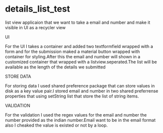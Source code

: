 # details_list_test

 list view applicaion that we want to take a email and number and make it visible in UI as a recycler view 
 
UI

For the UI I takes a container and added two textformfield wrapped with a form and for the submission maked a material button wrapped with container for styling.After this the email and number will shown in a customized container that wrapped with a listview.seperated.The list will be available as the length of the details we submitted

STORE DATA

For storing data I used shared preference package that can store values in disk as a key value pair.I stored email and number in two shared preferrense properties that using setString list that store the list of string items.

VALIDATION

For the validation I used the regex values for the email and number the number provided as the indian number.Email want to be in the email format also I cheaked the value is existed or not by a loop.
